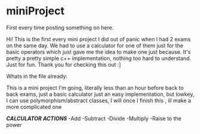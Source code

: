 # miniProject
First every time posting something on here.

Hi! This is the first every mini project I did out of panic when
I had 2 exams on the same day. We had to use a calculator 
for one of them just for the basic operators which just 
gave me the idea to make one just because. 
It's pretty a pretty simple c++ implementation, nothing too
hard to understand. Just for fun.
Thank you for checking this out :]

Whats in the file already:

This is a mini project I'm going, literally less than an
hour before back to back exams, just a basic calculator
just an easy implementation, but lowkey, I can use
polymorphism/abstract classes, I will once I finish this ,
ill make a more complicated one

***CALCULATOR ACTIONS***
-Add
-Subtract
-Divide
-Multiply
-Raise to the power
